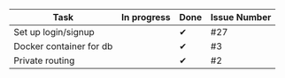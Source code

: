 |Task                   |In progress    |Done   |Issue Number   |
|---                    |---            |---    |---            |
|Set up login/signup    |               |&#x2714;   |#27
|Docker container for db|               |&#x2714;   |#3
|Private routing        |               |&#x2714;   |#2